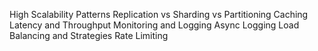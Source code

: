 
High Scalability Patterns
Replication vs Sharding vs Partitioning
Caching
Latency and Throughput
Monitoring and Logging
Async Logging
Load Balancing and Strategies
Rate Limiting